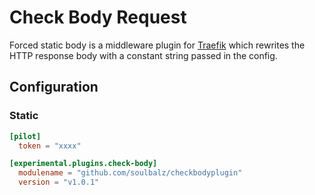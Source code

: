 # Check Body Request

Forced static body is a middleware plugin for [Traefik](https://github.com/traefik/traefik) which rewrites the HTTP response body
with a constant string passed in the config.

## Configuration

### Static

```toml
[pilot]
  token = "xxxx"

[experimental.plugins.check-body]
  modulename = "github.com/soulbalz/checkbodyplugin"
  version = "v1.0.1"
```

